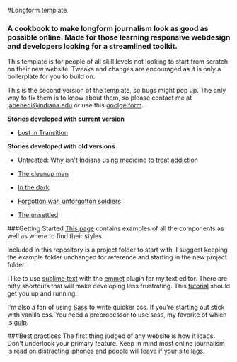#Longform template
### A cookbook to make longform journalism look as good as possible online. Made for those learning responsive webdesign and developers looking for a streamlined toolkit.

This template is for people of all skill levels not looking to start from scratch on their new website. Tweaks and changes are encouraged as it is only a boilerplate for you to build on. 

This is the second version of the template, so bugs might pop up. The only way to fix them is to know about them, so please contact me at jabenedi@indiana.edu or use this [goolge form](https://goo.gl/forms/ZyCtO9zSwpZdcAiu2).

**Stories developed with current version**
- [Lost in Transition](jamesbenedict.info/uganda/index.html)

**Stories developed with old versions**
- [Untreated: Why isn't Indiana using medicine to treat addiction](http://specials.idsnews.com/untreated/)


- [The cleanup man](http://specials.idsnews.com/messes-of-meth/)


- [In the dark](http://specials.idsnews.com/in-the-dark/)


- [Forgotton war, unforgotton soldiers](http://specials.idsnews.com/forgotten-war-unforgotten-soldiers/)


- [The unsettled](http://specials.idsnews.com/refugees/)

###Getting Started
[This page]() contains examples of all the components as well as where to find their styles. 

Included in this repository is a project folder to start with. I suggest keeping the example folder unchanged for reference and starting in the new project folder. 

I like to use [sublime text](https://www.sublimetext.com/) with the [emmet](http://emmet.io/) plugin for my text editor. There are nifty shortcuts that will make developing less frustrating. This [tutorial](https://scotch.io/bar-talk/the-complete-visual-guide-to-sublime-text-3-getting-started-and-keyboard-shortcuts) should get you up and running. 

I'm also a fan of using [Sass](http://sass-lang.com/) to write quicker css. If you're starting out stick with vanilla css. You need a preprocessor to use sass, my favorite of which is [gulp](https://css-tricks.com/gulp-for-beginners/).

###Best practices
The first thing judged of any website is how it loads. Don't underlook your primary feature. Keep in mind most online journalism is read on distracting iphones and people will leave if your site lags.








